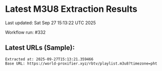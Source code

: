 # Latest M3U8 Extraction Results

Last updated: Sat Sep 27 15:13:22 UTC 2025

Workflow run: #332

## Latest URLs (Sample):
```
Extracted at: 2025-09-27T15:13:21.359466
Base URL: https://world-proxifier.xyz/rbtv/playlist.m3u8?timezone=pht

```
